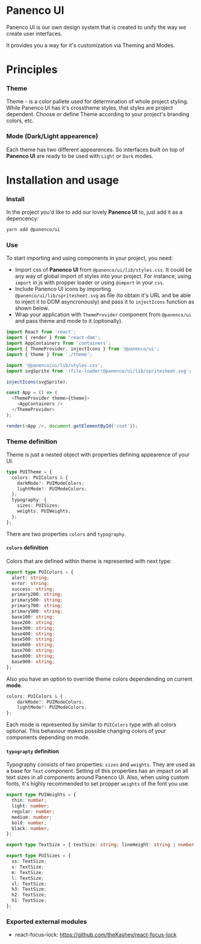 # Panenco UI

Panenco UI is our own design system that is created to unify the way we create user interfaces.

It provides you a way for it's customization via Theming and Modes.

# Principles

### Theme

Theme - is a color pallete used for determination of whole project styling. While Panenco UI has it's crosstheme styles, that styles are project dependent. Choose or define Theme according to your project's branding colors, etc.

### Mode (Dark/Light appearence)

Each theme has two different appearences. So interfaces built on top of **Panenco UI** are ready to be used with `Light` or `Dark` modes.

# Installation and usage

### Install

In the project you'd like to add our lovely **Panenco UI** to, just add it as a depencency:

```sh
yarn add @panenco/ui
```

### Use

To start importing and using components in your project, you need:

- Import css of **Panenco UI** from `@panenco/ui/lib/styles.css`. It could be any way of global import of styles into your project. For instance, using `import` in js with propper loader or using `@import` in your `css`.
- Include Panenco UI icons by importing `@panenco/ui/lib/spritesheet.svg` as file (to obtain it's URL and be able to inject it to DOM asyncronously) and pass it to `injectIcons` function as shown below.
- Wrap your application with `ThemeProvider` component from `@panenco/ui` and pass theme and mode to it (optionally).

```javascript
import React from 'react';
import { render } from 'react-dom';
import AppContainers from 'containers';
import { ThemeProvider, injectIcons } from '@panenco/ui';
import { theme } from './theme';

import '@panenco/ui/lib/styles.css';
import svgSprite from '!file-loader!@panenco/ui/lib/spritesheet.svg';

injectIcons(svgSprite);

const App = () => (
  <ThemeProvider theme={theme}>
    <AppContainers />
  </ThemeProvider>
);

render(<App />, document.getElementById('root'));
```

### Theme definition

Theme is just a nested object with properties defining appearence of your UI.

```typescript
type PUITheme = {
  colors: PUIColors & {
    darkMode?: PUIModeColors;
    lightMode?: PUIModeColors;
  };
  typography: {
    sizes: PUISizes;
    weights: PUIWeights;
  };
};
```

There are two properties `colors` and `typography`.

#### `colors` definition

Colors that are defined within theme is represented with next type:

```typescript
export type PUIColors = {
  alert: string;
  error: string;
  success: string;
  primary200: string;
  primary500: string;
  primary700: string;
  primary900: string;
  base100: string;
  base200: string;
  base300: string;
  base400: string;
  base500: string;
  base600: string;
  base700: string;
  base800: string;
  base900: string;
};
```

Also you have an option to override theme colors dependending on current **mode**.

```typescript
colors: PUIColors & {
    darkMode?: PUIModeColors;
    lightMode?: PUIModeColors;
};
```

Each mode is represented by similar to `PUIColors` type with all colors optional. This behaviour makes possible changing colors of your components depending on mode.

#### `typograpty` definition

Typography consists of two properties: `sizes` and `weights`. They are used as a base for `Text` component. Setting of this properties has an impact on all text sizes in all components around Panenco UI. Also, when using custom fonts, it's highly recommended to set propper `weights` of the font you use.

```typescript
export type PUIWeights = {
  thin: number;
  light: number;
  regular: number;
  medium: number;
  bold: number;
  black: number;
};

export type TextSize = { textSize: string; lineHeight: string | number };

export type PUISizes = {
  xs: TextSize;
  s: TextSize;
  m: TextSize;
  l: TextSize;
  xl: TextSize;
  h3: TextSize;
  h2: TextSize;
  h1: TextSize;
};
```

### Exported external modules

- react-focus-lock: https://github.com/theKashey/react-focus-lock
